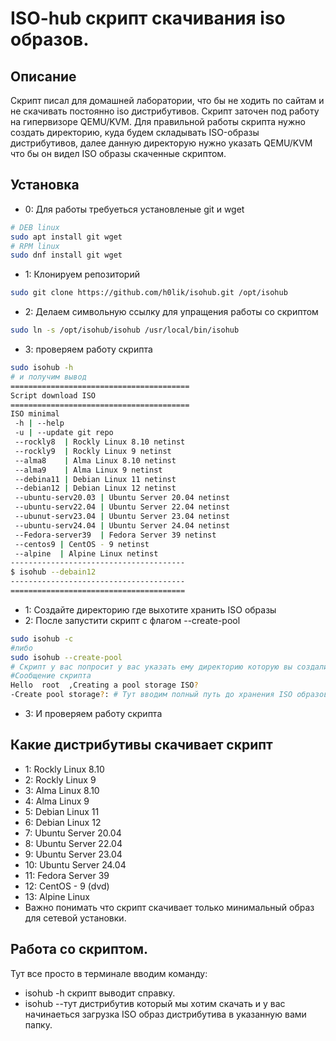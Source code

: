 # ISO-hub скрипт скачивания iso образов.
## Описание 
Скрипт писал для домашней лаборатории, что бы не ходить по сайтам и не скачивать постоянно iso дистрибутивов.
Скрипт заточен под работу на гипервизоре QEMU/KVM.
Для правильной работы скрипта нужно создать директорию, куда будем складывать ISO-образы дистрибутивов, далее данную директорую нужно указать QEMU/KVM
что бы он видел ISO образы скаченные скриптом.
## Установка
* 0: Для работы требуеться установленые git и wget 
```bash
# DEB linux
sudo apt install git wget 
# RPM linux
sudo dnf install git wget
```
* 1: Клонируем репозиторий 
```bash 
sudo git clone https://github.com/h0lik/isohub.git /opt/isohub
```
* 2: Делаем символьную ссылку  для упращения работы со скриптом 
```bash 
sudo ln -s /opt/isohub/isohub /usr/local/bin/isohub
```
* 3: проверяем работу скрипта
```bash 
sudo isohub -h 
# и получим вывод 
========================================
Script download ISO
========================================
ISO minimal
 -h | --help 
 -u | --update git repo
 --rockly8  | Rockly Linux 8.10 netinst
 --rockly9  | Rockly Linux 9 netinst
 --alma8    | Alma Linux 8.10 netinst
 --alma9    | Alma Linux 9 netinst
 --debina11 | Debian Linux 11 netinst
 --debian12 | Debian Linux 12 netinst
 --ubuntu-serv20.03 | Ubuntu Server 20.04 netinst
 --ubuntu-serv22.04 | Ubuntu Server 22.04 netinst
 --ubunut-serv23.04 | Ubuntu Server 23.04 netinst
 --ubuntu-serv24.04 | Ubuntu Server 24.04 netinst
 --Fedora-server39  | Fedora Server 39 netinst
 --centos9 | CentOS - 9 netinst
 --alpine  | Alpine Linux netinst
---------------------------------------
$ isohub --debain12
---------------------------------------
=======================================
```
* 1: Создайте директорию где выхотите хранить ISO образы
* 2: После запустити скрипт с флагом --create-pool
```bash
sudo isohub -c
#либо
sudo isohub --create-pool
# Скрипт у вас попросит у вас указать ему директорию которую вы создали для хранения ISO образов дистрибутивов
#Сообщение скрипта
Hello  root  ,Creating a pool storage ISO?
-Create pool storage?: # Тут вводим полный путь до хранения ISO образов в моем варианте /opt/kvms/vm/pool-iso/ у вас будет свой путь
```
* 3: И проверяем работу скрипта

## Какие дистрибутивы скачивает скрипт
* 1: Rockly Linux 8.10
* 2: Rockly Linux 9 
* 3: Alma Linux 8.10 
* 4: Alma Linux 9 
* 5: Debian Linux 11 
* 6: Debian Linux 12 
* 7: Ubuntu Server 20.04 
* 8: Ubuntu Server 22.04 
* 9: Ubuntu Server 23.04 
* 10: Ubuntu Server 24.04 
* 11: Fedora Server 39 
* 12: CentOS - 9 (dvd)
* 13: Alpine Linux 
* Важно понимать что скрипт скачивает только минимальный образ для сетевой установки.
## Работа со скриптом.
Тут все просто в терминале вводим команду:
* isohub -h скрипт выводит  справку.
* isohub --тут дистрибутив который мы хотим скачать 
и у вас начинаеться загрузка ISO образ дистрибутива в указанную вами папку.
